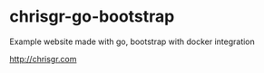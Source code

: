# chrisgr-go-bootstrap

Example website made with go, bootstrap with docker integration

http://chrisgr.com
